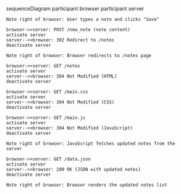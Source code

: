 sequenceDiagram
    participant browser
    participant server

    Note right of browser: User types a note and clicks "Save"

    browser->>server: POST /new_note (note content)
    activate server
    server-->>browser: 302 Redirect to /notes
    deactivate server

    Note right of browser: Browser redirects to /notes page

    browser->>server: GET /notes
    activate server
    server-->>browser: 304 Not Modified (HTML)
    deactivate server

    browser->>server: GET /main.css
    activate server
    server-->>browser: 304 Not Modified (CSS)
    deactivate server

    browser->>server: GET /main.js
    activate server
    server-->>browser: 304 Not Modified (JavaScript)
    deactivate server

    Note right of browser: JavaScript fetches updated notes from the server

    browser->>server: GET /data.json
    activate server
    server-->>browser: 200 OK (JSON with updated notes)
    deactivate server

    Note right of browser: Browser renders the updated notes list
